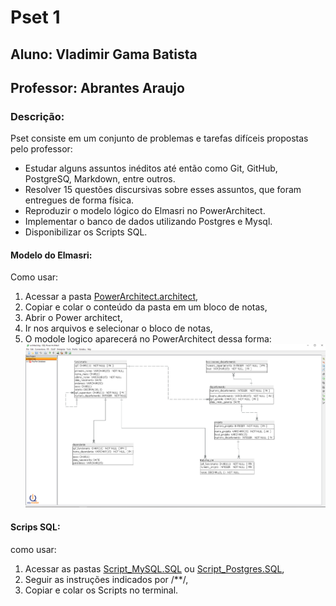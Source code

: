 # Pset 1
## Aluno: Vladimir Gama Batista
## Professor: Abrantes Araujo
### Descrição:
Pset consiste em um conjunto de problemas e tarefas difíceis propostas pelo professor:
* Estudar alguns assuntos inéditos até então como Git, GitHub, PostgreSQ, Markdown, entre outros.
* Resolver 15 questões discursivas sobre esses assuntos, que foram entregues de forma física.
* Reproduzir o modelo lógico do Elmasri no PowerArchitect.
* Implementar o banco de dados utilizando Postgres e Mysql.
* Disponibilizar os Scripts SQL.

#### Modelo do Elmasri:
Como usar:
1. Acessar a pasta [PowerArchitect.architect](<https://github.com/VladimirGB1/uvv_bd_1_cc1m/blob/main/Pset%201/PowerArchitect.architect>),
2. Copiar e colar o conteúdo da pasta em um bloco de notas,
3. Abrir o Power architect,
4. Ir nos arquivos e selecionar o bloco de notas,
5. O modole logico aparecerá no PowerArchitect dessa forma:
![Modelo Elmasri](https://github.com/VladimirGB1/uvv_bd_1_cc1m/blob/main/Pset%201/Foto_PowerArchitect.png)

#### Scrips SQL:
como usar:
1. Acessar as pastas [Script_MySQL.SQL](<https://github.com/VladimirGB1/uvv_bd_1_cc1m/blob/main/Pset%201/Script_MySQL.SQL>) ou [Script_Postgres.SQL](<https://github.com/VladimirGB1/uvv_bd_1_cc1m/blob/main/Pset%201/Script_Postgres.SQL>),
2. Seguir as instruções indicados por /**/,
3. Copiar e colar os Scripts no terminal.
